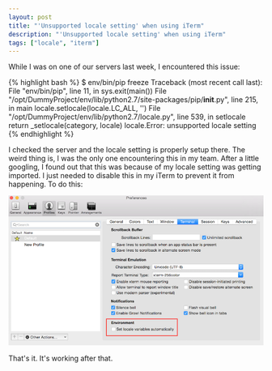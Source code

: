 ```yaml
---
layout: post
title: "'Unsupported locale setting' when using iTerm"
description: "'Unsupported locale setting' when using iTerm"
tags: ["locale", "iterm"]
---
```


While I was on one of our servers last week, I encountered this issue:

  {% highlight bash %}
  $ env/bin/pip freeze
  Traceback (most recent call last):
    File "env/bin/pip", line 11, in <module>
      sys.exit(main())
    File "/opt/DummyProject/env/lib/python2.7/site-packages/pip/__init__.py", line 215, in main
      locale.setlocale(locale.LC_ALL, '')
    File "/opt/DummyProject/env/lib/python2.7/locale.py", line 539, in setlocale
      return _setlocale(category, locale)
  locale.Error: unsupported locale setting
  {% endhighlight %}

I checked the server and the locale setting is properly setup there. The weird thing is, I was the only one encountering this in my team. After a little googling, I found out that this was because of my locale setting was getting imported. I just needed to disable this in my iTerm to prevent it from happening. To do this:


![Iterm Locale](/assets/images/2016-04-24-locale-iterm.png)


That's it. It's working after that.
